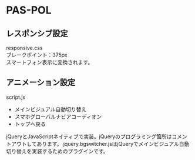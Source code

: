 # PAS-POL

## レスポンシブ設定
responsive.css  
ブレークポイント：375px  
スマートフォン表示に変換されます。

## アニメーション設定
script.js  
* メインビジュアル自動切り替え
* スマホグローバルナビアコーディオン
* トップへ戻る

jQueryとJavaScriptネイティブで実装。jQueryのプログラミング箇所はコメントアウトしてあります。
jquery.bgswitcher.jsはjQueryでメインビジュアル自動切り替えを実装するためのプラグインです。

